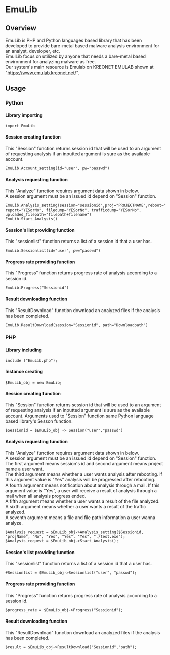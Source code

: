 # EmuLib

## Overview 
EmuLib is PHP and Python languages based library that has been developed to provide bare-metal based malware analysis environment for an analyst, developer, etc.  
EmulLib focus on utilized by anyone that needs a bare-metal based environment for analyzing malware as free.  
Our system's main resource is Emulab on KREONET EMULAB shown at "https://www.emulab.kreonet.net/".  

## Usage
### Python 
#### Library importing 
	import EmuLib
	
#### Session creating function 
This "Session" function returns session id that will be used to an argument of requesting analysis if an inputted argument is sure as the available account.  

	EmuLib.Account_setting(id="user", pw="passwd")
	
#### Analysis requesting function  
This "Analyze" function requires argument data shown in below.  
A session argument must be an issued id depend on "Session" function.  

	EmuLib.Analysis_setting(session="sessionid",proj="PROJECTNAME",reboot="YESorNo", report="YESorNo", filedump="YESorNo", trafficdump="YESorNo", uploaded_filepath="filepath+filename") 
	EmuLib.Start_Analysis()

#### Session's list providing function 
This "sessionlist" function returns a list of a session id that a user has.  

	EmuLib.Sessionlist(id="user", pw="passwd") 
	
#### Progress rate providing function
This "Progress" function returns progress rate of analysis according to a session id.  

	EmuLib.Progress("Sessionid") 
	
#### Result downloading function
This "ResultDownload" function download an analyzed files if the analysis has been completed.  

	EmuLib.ResultDownload(session="Sessionid", path="Downloadpath") 
	
### PHP
#### Library including  
	include ("EmuLib.php"); 
	
#### Instance creating  
	$EmuLib_obj = new EmuLib; 
	
#### Session creating function 
This "Session" function returns session id that will be used to an argument of requesting analysis if an inputted argument is sure as the available account.
Arguments used to "Session" function same Python language based library's Sesson function. 

	$Sessionid = $EmuLib_obj -> Session("user","passwd") 
	
#### Analysis requesting function  
This "Analyze" function requires argument data shown in below.  
A session argument must be an issued id depend on "Session" function.  
The first argument means session's id and second argument means project name a user want.  
The third argument means whether a user wants analysis after rebooting. if this argument value is "Yes" analysis will be progressed after rebooting.  
A fourth argument means notification about analysis through a mail. If this argument value is "Yes", a user will receive a result of analysis through a mail when all analysis progress ended.  
A fifth argument means whether a user wants a result of the file analyzed.  
A sixth argument means whether a user wants a result of the traffic analyzed.  
A seventh argument means a file and file path information a user wanna analyze.  
	
	$Analysis_request = $EmuLib_obj->Analysis_setting($Sessionid, "projName", "No", "Yes", "Yes", "Yes", "./test.exe"); 
	$Analysis_request = $EmuLib_obj->Start_Analysis(); 

#### Session's list providing function 
This "sessionlist" function returns a list of a session id that a user has.  

	#Sessionlist = $EmuLib_obj->Sessionlist("user", "passwd"); 
	
#### Progress rate providing function
This "Progress" function returns progress rate of analysis according to a session id.  

	$progress_rate = $EmuLib_obj->Progress("Sessionid"); 
	
#### Result downloading function
This "ResultDownload" function download an analyzed files if the analysis has been completed.  

	$result = $EmuLib_obj->ResultDownload("Sessionid","path"); 
